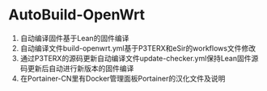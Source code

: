 # AutoBuild-OpenWrt
1. 自动编译固件基于Lean的固件编译
2. 自动编译文件build-openwrt.yml基于P3TERX和eSir的work­flows文件修改
3. 通过P3TERX的源码更新自动编译文件update-checker.yml保持Lean固件源码更新后自动进行新版本的固件编译
4. 在Portainer-CN里有Docker管理面板Portainer的汉化文件及说明
